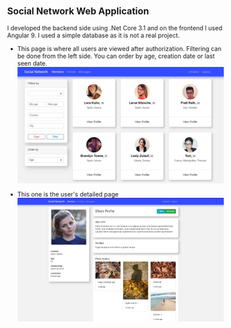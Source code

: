 ## Social Network Web Application

 I developed the backend side using .Net Core 3.1 and on the frontend I used Angular 9. I used a simple database as it is not a real project.

* This page is where all users are viewed after authorization. Filtering can be done from the left side. You can order by age, creation date or last seen date.
 ![](src/1.JPG)

* This one is the user's detailed page
 ![](src/2.JPG)

